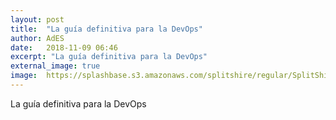 ```yaml
---
layout: post
title:  "La guía definitiva para la DevOps"
author: AdES
date:   2018-11-09 06:46
excerpt: "La guía definitiva para la DevOps"
external_image: true
image:  https://splashbase.s3.amazonaws.com/splitshire/regular/SplitShire_7583-384x253.jpg
---
```

La guía definitiva para la DevOps